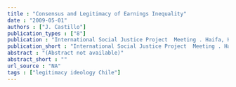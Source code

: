 ```yaml
---
title : "Consensus and Legitimacy of Earnings Inequality"
date : "2009-05-01"
authors : ["J. Castillo"]
publication_types : ["8"]
publication : "International Social Justice Project  Meeting . Haifa, Haifa University"
publication_short : "International Social Justice Project  Meeting . Haifa, Haifa University"
abstract : "(Abstract not available)"
abstract_short : ""
url_source : "NA"
tags : ["legitimacy ideology Chile"]
---
```

